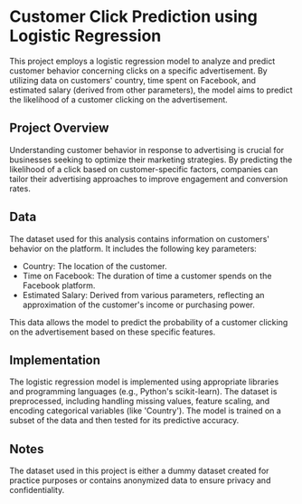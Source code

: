 # Customer Click Prediction using Logistic Regression
This project employs a logistic regression model to analyze and predict customer behavior concerning clicks on a specific advertisement. By utilizing data on customers' country, time spent on Facebook, and estimated salary (derived from other parameters), the model aims to predict the likelihood of a customer clicking on the advertisement.

## Project Overview
Understanding customer behavior in response to advertising is crucial for businesses seeking to optimize their marketing strategies. By predicting the likelihood of a click based on customer-specific factors, companies can tailor their advertising approaches to improve engagement and conversion rates.

## Data
The dataset used for this analysis contains information on customers' behavior on the platform. It includes the following key parameters:

- Country: The location of the customer.
- Time on Facebook: The duration of time a customer spends on the Facebook platform.
- Estimated Salary: Derived from various parameters, reflecting an approximation of the customer's income or purchasing power.

This data allows the model to predict the probability of a customer clicking on the advertisement based on these specific features.

## Implementation
The logistic regression model is implemented using appropriate libraries and programming languages (e.g., Python's scikit-learn). The dataset is preprocessed, including handling missing values, feature scaling, and encoding categorical variables (like 'Country'). The model is trained on a subset of the data and then tested for its predictive accuracy.

## Notes
The dataset used in this project is either a dummy dataset created for practice purposes or contains anonymized data to ensure privacy and confidentiality.


